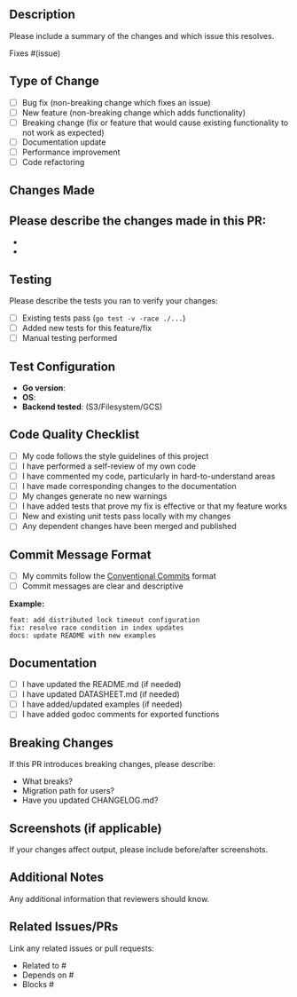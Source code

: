 ## Description
Please include a summary of the changes and which issue this resolves.

Fixes #(issue)

## Type of Change
- [ ] Bug fix (non-breaking change which fixes an issue)
- [ ] New feature (non-breaking change which adds functionality)
- [ ] Breaking change (fix or feature that would cause existing functionality to not work as expected)
- [ ] Documentation update
- [ ] Performance improvement
- [ ] Code refactoring

## Changes Made
Please describe the changes made in this PR:
-
-
-

## Testing
Please describe the tests you ran to verify your changes:
- [ ] Existing tests pass (`go test -v -race ./...`)
- [ ] Added new tests for this feature/fix
- [ ] Manual testing performed

## Test Configuration
- **Go version**:
- **OS**:
- **Backend tested**: (S3/Filesystem/GCS)

## Code Quality Checklist
- [ ] My code follows the style guidelines of this project
- [ ] I have performed a self-review of my own code
- [ ] I have commented my code, particularly in hard-to-understand areas
- [ ] I have made corresponding changes to the documentation
- [ ] My changes generate no new warnings
- [ ] I have added tests that prove my fix is effective or that my feature works
- [ ] New and existing unit tests pass locally with my changes
- [ ] Any dependent changes have been merged and published

## Commit Message Format
- [ ] My commits follow the [Conventional Commits](https://www.conventionalcommits.org/) format
- [ ] Commit messages are clear and descriptive

**Example:**
```
feat: add distributed lock timeout configuration
fix: resolve race condition in index updates
docs: update README with new examples
```

## Documentation
- [ ] I have updated the README.md (if needed)
- [ ] I have updated DATASHEET.md (if needed)
- [ ] I have added/updated examples (if needed)
- [ ] I have added godoc comments for exported functions

## Breaking Changes
If this PR introduces breaking changes, please describe:
- What breaks?
- Migration path for users?
- Have you updated CHANGELOG.md?

## Screenshots (if applicable)
If your changes affect output, please include before/after screenshots.

## Additional Notes
Any additional information that reviewers should know.

## Related Issues/PRs
Link any related issues or pull requests:
- Related to #
- Depends on #
- Blocks #
